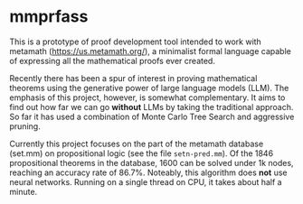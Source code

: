 # mmprfass

This is a prototype of proof development tool intended to work with metamath (https://us.metamath.org/), a minimalist formal language capable of expressing all the mathematical proofs ever created.

Recently there has been a spur of interest in proving mathematical theorems using the generative power of large language models (LLM). The emphasis of this project, however, is somewhat complementary. It aims to find out how far we can go **without** LLMs by taking the traditional approach. So far it has used a combination of Monte Carlo Tree Search and aggressive pruning.

Currently this project focuses on the part of the metamath database (set.mm) on propositional logic (see the file `setn-pred.mm`). Of the 1846 propositional theorems in the database, 1600 can be solved under 1k nodes, reaching an accuracy rate of 86.7%. Noteably, this algorithm does **not** use neural networks. Running on a single thread on CPU, it takes about half a minute.
